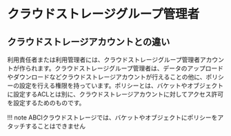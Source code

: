# クラウドストレージグループ管理者

## クラウドストレージアカウントとの違い

利用責任者または利用管理者には、クラウドストレージグループ管理者アカウントが作られます。クラウドストレージグループ管理者は、データのアップロードやダウンロードなどクラウドストレージアカウントが行えることの他に、ポリシーの設定を行える権限を持っています。ポリシーとは、バケットやオブジェクトに設定するACLとは別に、クラウドストレージアカウントに対してアクセス許可を設定するためのものです。

!!! note
    ABCIクラウドストレージでは、バケットやオブジェクトにポリシーをアタッチすることはできません

<!-- 未サポート機能にも記述している -->
